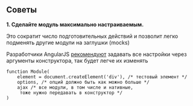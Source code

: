## Советы

**1. Сделайте модуль максимально настраиваемым.**

Это сократит число подготовительных действий и позволит легко подменять другие модули на заглушки (mocks)

Разработчики AngularJS [рекомендуют](http://docs.angularjs.org/guide/dev_guide.unit-testing) задавать все настройки через аргументы конструктора, так будет легче их изменять

```
function Module(
    element = document.createElement('div'), /* тестовый элемент */
    options, /* опций должно быть как можно больше */
    ajax /* все модули, в том числе и нативные,
     тоже нужно передавать в конструктор */
)
```